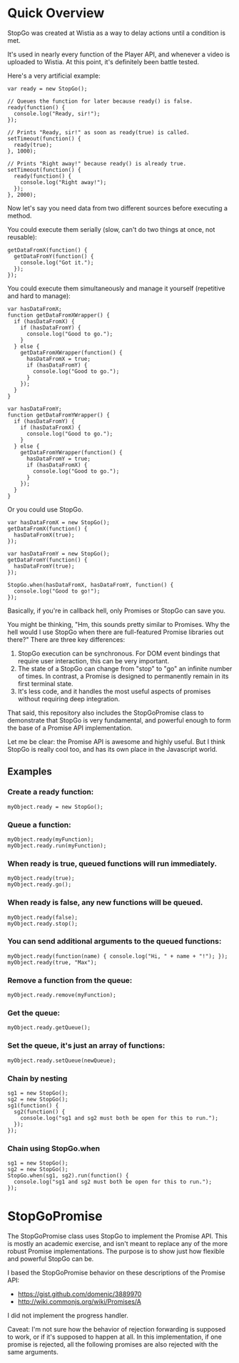 # Quick Overview

StopGo was created at Wistia as a way to delay actions until a condition is
met.

It's used in nearly every function of the Player API, and whenever a video is
uploaded to Wistia. At this point, it's definitely been battle tested.

Here's a very artificial example:

    var ready = new StopGo();

    // Queues the function for later because ready() is false.
    ready(function() {
      console.log("Ready, sir!");
    });

    // Prints "Ready, sir!" as soon as ready(true) is called.
    setTimeout(function() {
      ready(true);
    }, 1000);

    // Prints "Right away!" because ready() is already true.
    setTimeout(function() {
      ready(function() {
        console.log("Right away!");
      });
    }, 2000);

Now let's say you need data from two different sources before executing a 
method.

You could execute them serially (slow, can't do two things at once, not
reusable):

    getDataFromX(function() {
      getDataFromY(function() {
        console.log("Got it.");
      });
    });

You could execute them simultaneously and manage it yourself (repetitive and 
hard to manage):

    var hasDataFromX;
    function getDataFromXWrapper() {
      if (hasDataFromX) {
        if (hasDataFromY) {
          console.log("Good to go.");
        }
      } else {
        getDataFromXWrapper(function() {
          hasDataFromX = true;
          if (hasDataFromY) {
            console.log("Good to go.");
          }
        });
      }
    }

    var hasDataFromY;
    function getDataFromYWrapper() {
      if (hasDataFromY) {
        if (hasDataFromX) {
          console.log("Good to go.");
        }
      } else {
        getDataFromYWrapper(function() {
          hasDataFromY = true;
          if (hasDataFromX) {
            console.log("Good to go.");
          }
        });
      }
    }

Or you could use StopGo.

    var hasDataFromX = new StopGo();
    getDataFromX(function() {
      hasDataFromX(true);
    });

    var hasDataFromY = new StopGo();
    getDataFromY(function() {
      hasDataFromY(true);
    });

    StopGo.when(hasDataFromX, hasDataFromY, function() {
      console.log("Good to go!");
    });

Basically, if you're in callback hell, only Promises or StopGo can save you.

You might be thinking, "Hm, this sounds pretty similar to Promises. Why the
hell would I use StopGo when there are full-featured Promise libraries out
there?" There are three key differences:

1. StopGo execution can be synchronous. For DOM event bindings that require user interaction, this can be very important.
2. The state of a StopGo can change from "stop" to "go" an infinite number of times. In contrast, a Promise is designed to permanently remain in its first terminal state.
3. It's less code, and it handles the most useful aspects of promises without requiring deep integration.

That said, this repository also includes the StopGoPromise class to demonstrate
that StopGo is very fundamental, and powerful enough to form the base of a
Promise API implementation.

Let me be clear: the Promise API is awesome and highly useful. But I think
StopGo is really cool too, and has its own place in the Javascript world.


## Examples

### Create a ready function:

    myObject.ready = new StopGo();

### Queue a function:

    myObject.ready(myFunction);
    myObject.ready.run(myFunction);

### When ready is true, queued functions will run immediately.

    myObject.ready(true);
    myObject.ready.go();

### When ready is false, any new functions will be queued.

    myObject.ready(false);
    myObject.ready.stop();

### You can send additional arguments to the queued functions:

    myObject.ready(function(name) { console.log("Hi, " + name + "!"); });
    myObject.ready(true, "Max");

### Remove a function from the queue:

    myObject.ready.remove(myFunction);

### Get the queue:

    myObject.ready.getQueue();

### Set the queue, it's just an array of functions:

    myObject.ready.setQueue(newQueue);

### Chain by nesting

    sg1 = new StopGo();
    sg2 = new StopGo();
    sg1(function() {
      sg2(function() {
        console.log("sg1 and sg2 must both be open for this to run.");
      });
    });

### Chain using StopGo.when

    sg1 = new StopGo();
    sg2 = new StopGo();
    StopGo.when(sg1, sg2).run(function() {
      console.log("sg1 and sg2 must both be open for this to run.");
    });


# StopGoPromise

The StopGoPromise class uses StopGo to implement the Promise API. This is
mostly an academic exercise, and isn't meant to replace any of the more robust
Promise implementations. The purpose is to show just how flexible and powerful
StopGo can be.

I based the StopGoPromise behavior on these descriptions of the Promise API:

- https://gist.github.com/domenic/3889970
- http://wiki.commonjs.org/wiki/Promises/A

I did not implement the progress handler.

Caveat: I'm not sure how the behavior of rejection forwarding is supposed to
work, or if it's supposed to happen at all. In this implementation, if one
promise is rejected, all the following promises are also rejected with the same
arguments.

